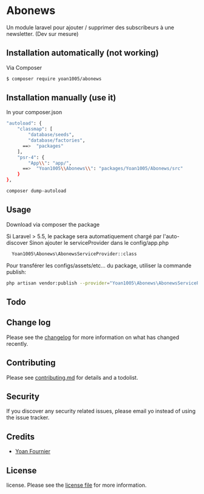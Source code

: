 # Abonews

Un module laravel pour ajouter / supprimer des subscribeurs à une newsletter.
(Dev sur mesure)

## Installation automatically (not working)

Via Composer

``` bash
$ composer require yoan1005/abonews
```

## Installation manually (use it)

In your composer.json
``` bash
"autoload": {
    "classmap": [
        "database/seeds",
        "database/factories",
      ==>  "packages"
    ],
    "psr-4": {
        "App\\": "app/",
      ==>  "Yoan1005\\Abonews\\": "packages/Yoan1005/Abonews/src"
    }
},
```
``` bash
composer dump-autoload
```
## Usage

Download via composer the package

Si Laravel > 5.5, le package sera automatiquement chargé par l'auto-discover
Sinon ajouter le serviceProvider dans le config/app.php

``` bash
  Yoan1005\Abonews\AbonewsServiceProvider::class
```


Pour transférer les configs/assets/etc… du package, utiliser la commande publish:
``` bash
php artisan vendor:publish --provider="Yoan1005\Abonews\AbonewsServiceProvider"
```

## Todo


## Change log

Please see the [changelog](changelog.md) for more information on what has changed recently.


## Contributing

Please see [contributing.md](contributing.md) for details and a todolist.

## Security

If you discover any security related issues, please email yo instead of using the issue tracker.

## Credits

- [Yoan Fournier][link-author]

## License

license. Please see the [license file](license.md) for more information.

[ico-version]: https://img.shields.io/packagist/v/yoan1005/abonews.svg?style=flat-square
[ico-downloads]: https://img.shields.io/packagist/dt/yoan1005/abonews.svg?style=flat-square
[ico-travis]: https://img.shields.io/travis/yoan1005/abonews/master.svg?style=flat-square
[ico-styleci]: https://styleci.io/repos/12345678/shield

[link-packagist]: https://packagist.org/packages/yoan1005/abonews
[link-downloads]: https://packagist.org/packages/yoan1005/abonews
[link-travis]: https://travis-ci.org/yoan1005/abonews
[link-styleci]: https://styleci.io/repos/12345678
[link-author]: https://github.com/yoan1005
[link-contributors]: ../../contributors
